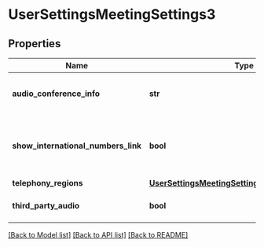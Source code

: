 # UserSettingsMeetingSettings3

## Properties
Name | Type | Description | Notes
------------ | ------------- | ------------- | -------------
**audio_conference_info** | **str** | Third party audio conference info. | [optional] [default to '']
**show_international_numbers_link** | **bool** | Show the international numbers link on the invitation email. | [optional] 
**telephony_regions** | [**UserSettingsMeetingSettings3TelephonyRegions**](UserSettingsMeetingSettings3TelephonyRegions.md) |  | [optional] 
**third_party_audio** | **bool** | Third party audio conference. | [optional] 

[[Back to Model list]](../README.md#documentation-for-models) [[Back to API list]](../README.md#documentation-for-api-endpoints) [[Back to README]](../README.md)

